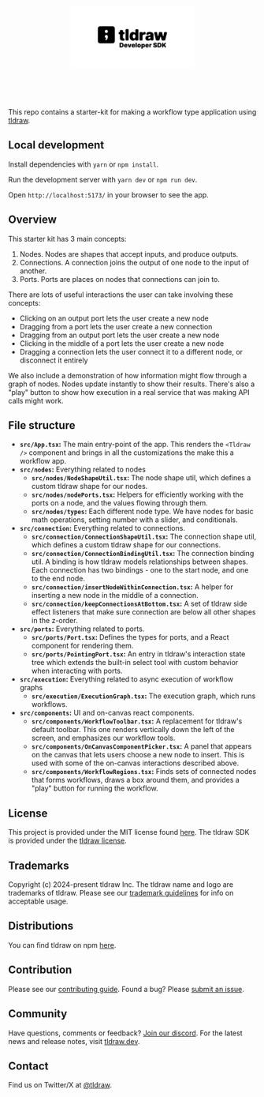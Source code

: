 <div alt style="text-align: center; transform: scale(.5);">
	<picture>
		<source media="(prefers-color-scheme: dark)" srcset="https://raw.githubusercontent.com/tldraw/tldraw/main/assets/github-hero-dark.png" />
		<img alt="tldraw" src="https://raw.githubusercontent.com/tldraw/tldraw/main/assets/github-hero-light.png" />
	</picture>
</div>

This repo contains a starter-kit for making a workflow type application using [tldraw](https://github.com/tldraw/tldraw).

## Local development

Install dependencies with `yarn` or `npm install`.

Run the development server with `yarn dev` or `npm run dev`.

Open `http://localhost:5173/` in your browser to see the app.

## Overview

This starter kit has 3 main concepts:

1. Nodes. Nodes are shapes that accept inputs, and produce outputs.
2. Connections. A connection joins the output of one node to the input of another.
3. Ports. Ports are places on nodes that connections can join to.

There are lots of useful interactions the user can take involving these concepts:

- Clicking on an output port lets the user create a new node
- Dragging from a port lets the user create a new connection
- Dragging from an output port lets the user create a new node
- Clicking in the middle of a port lets the user create a new node
- Dragging a connection lets the user connect it to a different node, or disconnect it entirely

We also include a demonstration of how information might flow through a graph of nodes. Nodes update instantly to show their results. There's also a "play" button to show how execution in a real service that was making API calls might work.

## File structure

- **`src/App.tsx`:** The main entry-point of the app. This renders the `<Tldraw />` component and brings in all the customizations the make this a workflow app.
- **`src/nodes`:** Everything related to nodes
  - **`src/nodes/NodeShapeUtil.tsx`:** The node shape util, which defines a custom tldraw shape for our nodes.
  - **`src/nodes/nodePorts.tsx`:** Helpers for efficiently working with the ports on a node, and the values flowing through them.
  - **`src/nodes/types`:** Each different node type. We have nodes for basic math operations, setting number with a slider, and conditionals.
- **`src/connection`:** Everything related to connections.
  - **`src/connection/ConnectionShapeUtil.tsx`:** The connection shape util, which defines a custom tldraw shape for our connections.
  - **`src/connection/ConnectionBindingUtil.tsx`:** The connection binding util. A binding is how tldraw models relationships between shapes. Each connection has two bindings - one to the start node, and one to the end node.
  - **`src/connection/insertNodeWithinConnection.tsx`:** A helper for inserting a new node in the middle of a connection.
  - **`src/connection/keepConnectionsAtBottom.tsx`:** A set of tldraw side effect listeners that make sure connection are below all other shapes in the z-order.
- **`src/ports`:** Everything related to ports.
  - **`src/ports/Port.tsx`:** Defines the types for ports, and a React component for rendering them.
  - **`src/ports/PointingPort.tsx`:** An entry in tldraw's interaction state tree which extends the built-in select tool with custom behavior when interacting with ports.
- **`src/execution`:** Everything related to async execution of workflow graphs
  - **`src/execution/ExecutionGraph.tsx`:** The execution graph, which runs workflows.
- **`src/components`:** UI and on-canvas react components.
  - **`src/components/WorkflowToolbar.tsx`:** A replacement for tldraw's default toolbar. This one renders vertically down the left of the screen, and emphasizes our workflow tools.
  - **`src/components/OnCanvasComponentPicker.tsx`:** A panel that appears on the canvas that lets users choose a new node to insert. This is used with some of the on-canvas interactions described above.
  - **`src/components/WorkflowRegions.tsx`:** Finds sets of connected nodes that forms workflows, draws a box around them, and provides a "play" button for running the workflow.

## License

This project is provided under the MIT license found [here](https://github.com/tldraw/vite-template/blob/main/LICENSE.md). The tldraw SDK is provided under the [tldraw license](https://github.com/tldraw/tldraw/blob/main/LICENSE.md).

## Trademarks

Copyright (c) 2024-present tldraw Inc. The tldraw name and logo are trademarks of tldraw. Please see our [trademark guidelines](https://github.com/tldraw/tldraw/blob/main/TRADEMARKS.md) for info on acceptable usage.

## Distributions

You can find tldraw on npm [here](https://www.npmjs.com/package/@tldraw/tldraw?activeTab=versions).

## Contribution

Please see our [contributing guide](https://github.com/tldraw/tldraw/blob/main/CONTRIBUTING.md). Found a bug? Please [submit an issue](https://github.com/tldraw/tldraw/issues/new).

## Community

Have questions, comments or feedback? [Join our discord](https://discord.tldraw.com/?utm_source=github&utm_medium=readme&utm_campaign=sociallink). For the latest news and release notes, visit [tldraw.dev](https://tldraw.dev).

## Contact

Find us on Twitter/X at [@tldraw](https://twitter.com/tldraw).
